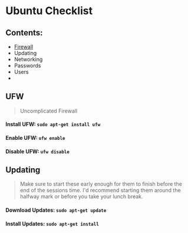 # Ubuntu Checklist

## Contents:
- [Firewall](https://github.com/Sean-Hodgson/CyberPatriot-Checklists/blob/main/Ubuntu.md#to-install-ufw-sudo-apt-get-install-ufw)
- Updating
- Networking
- Passwords
- Users
- 



## UFW
> Uncomplicated Firewall
#### Install UFW: `sudo apt-get install ufw`
#### Enable UFW: `ufw enable`
#### Disable UFW: `ufw disable`


## Updating
> Make sure to start these early enough for them to finish before the end of the sessions time. I'd recommend starting them around the halfway mark or before you take your lunch break.

#### Download Updates: `sudo apt-get update`
#### Install Updates: `sudo apt-get install`


